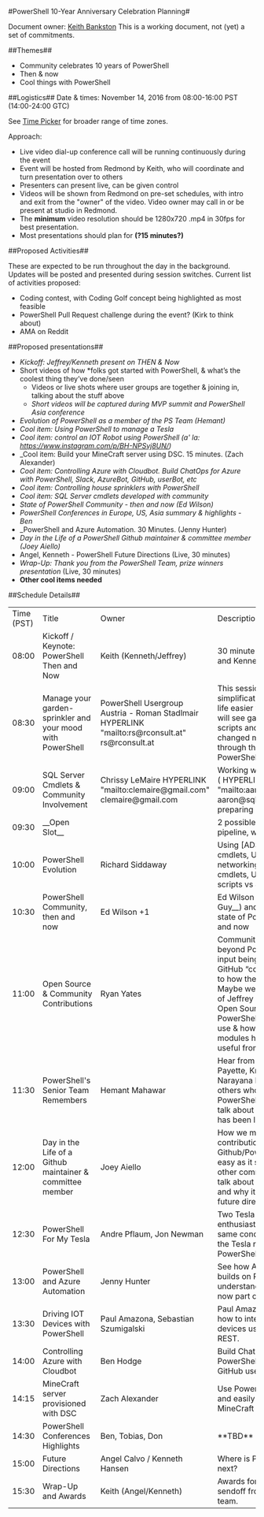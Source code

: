 #PowerShell 10-Year Anniversary Celebration Planning#Document owner: [Keith Bankston](mailto:keithb@Microsoft.com)This is a working document, not (yet) a set of commitments. ##Themes##* Community celebrates 10 years of PowerShell* Then & now* Cool things with PowerShell##Logistics##Date & times: November 14, 2016 from 08:00-16:00 PST (14:00-24:00 GTC)See [Time Picker](http://www.timeanddate.com/worldclock/meetingtime.html?iso=20161114&p1=234&p2=240&p3=236&p4=69&p5=179&p6=70&p7=197) for broader range of time zones.Approach: * Live video dial-up conference call will be running continuously during the event* Event will be hosted from Redmond by Keith, who will coordinate and turn presentation over to others* Presenters can present live, can be given control* Videos will be shown from Redmond on pre-set schedules, with intro and exit from the "owner" of the video. Video owner may call in or be present at studio in Redmond. * The __minimum__ video resolution should be 1280x720 .mp4 in 30fps for best presentation. * Most presentations should plan for **(?15 minutes?)**##Proposed Activities##These are expected to be run throughout the day in the background.Updates will be posted and presented during session switches.Current list of activities proposed:* Coding contest, with Coding Golf concept being highlighted as most feasible* PowerShell Pull Request challenge during the event? (Kirk to think about)* AMA on Reddit ##Proposed presentations##* _Kickoff: Jeffrey/Kenneth present on THEN & Now_* Short videos of how    *folks got started with PowerShell, & what’s the coolest thing they’ve done/seen   * Videos or live shots where user groups are together & joining in, talking about the stuff above   * _Short videos will be captured during MVP summit and PowerShell Asia conference_ * _Evolution of PowerShell as a member of the PS Team (Hemant)_* _Cool item: Using PowerShell to manage a Tesla_* _Cool item: control an IOT Robot using PowerShell (a' la: https://www.instagram.com/p/BH-NPSvj8UN/)_* _Cool item: Build your MineCraft server using DSC. 15 minutes. (Zach Alexander)* _Cool item: Controlling Azure with Cloudbot. Build ChatOps for Azure with PowerShell, Slack, AzureBot, GitHub, userBot, etc_* _Cool item: Controlling house sprinklers with PowerShell_* _Cool item: SQL Server cmdlets developed with community_* _State of PowerShell Community - then and now (Ed Wilson)_* _PowerShell Conferences in Europe, US, Asia summary & highlights - Ben_* _PowerShell and Azure Automation. 30 Minutes. (Jenny Hunter)* _Day in the Life of a PowerShell Github maintainer & committee member (Joey Aiello)_* Angel, Kenneth - PowerShell Future Directions (Live, 30 minutes)* _Wrap-Up: Thank you from the PowerShell Team, prize winners presentation_ (Live, 30 minutes)* **Other cool items needed**##Schedule Details##<table> <tr> <td> Time (PST)</td> <td> Title </td><td> Owner</td><td> Description</td></tr><tr> <td>08:00</td> <td>Kickoff / Keynote: PowerShell Then and Now</td><td>Keith (Kenneth/Jeffrey)</td><td>30 minute kickoff with Jeffrey and Kenneth talking</td></tr> <tr> <td>08:30</td> <td>Manage your garden-sprinkler and your mood with PowerShell</td><td>PowerShell Usergroup Austria - Roman Stadlmair  HYPERLINK "mailto:rs@rconsult.at" rs@rconsult.at</td><td>This session is about simplification and making your life easier with one-liners. You will see gardens, dwarfs, scripts and people with changed moods - all done through the magic of PowerShell.</td></tr> <tr> <td>09:00</td> <td>SQL Server Cmdlets & Community Involvement</td><td>Chrissy LeMaire  HYPERLINK "mailto:clemaire@gmail.com" clemaire@gmail.com</td><td>Working with SQL MVP Aaron ( HYPERLINK "mailto:aaron@sqlvariant.com" aaron@sqlvariant.com), preparing a video</td></tr> <tr> <td>09:30</td> <td>__Open Slot__</td><td></td><td>2 possible items: CI/CD pipeline, why PS matters </td></tr> <tr> <td>10:00</td> <td>PowerShell Evolution</td><td>Richard Siddaway</td><td>Using [ADSI] scripting vs AD cmdlets, Using WMI vs networking and/or storage cmdlets, Using long running scripts vs Jobs</td></tr> <tr> <td>10:30</td> <td>PowerShell Community, then and now</td><td>Ed Wilson +1</td><td>Ed Wilson (the __Scripting Guy__) and an MVP about state of Posh community then and now </td></tr> <tr> <td>11:00</td> <td>Open Source & Community Contributions</td><td>Ryan Yates</td><td>Community contributions, beyond PowerShell. How is the input being handled. PS GitHub “committee” speaking to how they do their job.Maybe we could use the video of Jeffrey Snover announcing Open Sourced PowerShell.PowerShell Gallery, easy to use & how – Ryan Yates on modules he finds the most useful from the Gallery</td></tr> <tr> <td>11:30</td> <td>PowerShell's Senior Team Remembers</td><td>Hemant Mahawar</td><td>Hear from folks like Bruce Payette, Krishna Vutukuri, Narayana Lakshmanan, & others who have worked on PowerShell for 10 years will talk about what the journey has been like. </td></tr> <tr> <td>12:00</td> <td>Day in the Life of a Github maintainer & committee member</td><td>Joey Aiello</td><td>How we manage the contributions coming in to Github/PowerShell is not as easy as it seems. Joey Aiello & other committee members will talk about what it is they do, and why it matters to the future direction of PowerShell. </td></tr> <tr> <td>12:30</td> <td>PowerShell For My Tesla</td><td>Andre Pflaum, Jon Newman</td><td>Two Tesla and PowerShell enthusiasts came up with the same concept: interacting with the Tesla remotely using PowerShell</td></tr> <tr> <td>13:00</td> <td>PowerShell and Azure Automation</td><td>Jenny Hunter</td><td>See how Azure Automation builds on PowerShell, and understand why PowerShell is now part of the OMS Team</td></tr> <tr> <td>13:30</td> <td>Driving IOT Devices with PowerShell</td><td>Paul Amazona, Sebastian Szumigalski</td><td>Paul Amazona demonstrates how to interact with IOT devices using PowerShell and REST.</td></tr> <tr> <td>14:00</td> <td>Controlling Azure with Cloudbot</td><td>Ben Hodge</td><td>Build ChatOps for Azure with PowerShell, Slack, AzureBot, GitHub userBot</td></tr> <tr><td>14:15</td> <td>MineCraft server provisioned with DSC</td><td>Zach Alexander</td><td>Use PowerShell DSC to quickly and easily provision your own MineCraft server</td></tr> <tr> <td>14:30</td> <td>PowerShell Conferences Highlights</td><td>Ben, Tobias, Don</td><td>**TBD**</td></tr> <tr> <td>15:00</td> <td>Future Directions</td><td>Angel Calvo / Kenneth Hansen</td><td>Where is PowerShell headed next?</td></tr> <tr> <td>15:30</td> <td>Wrap-Up and Awards</td><td>Keith (Angel/Kenneth)</td><td>Awards for any contests, and sendoff from the PowerShell team.</td></tr> 